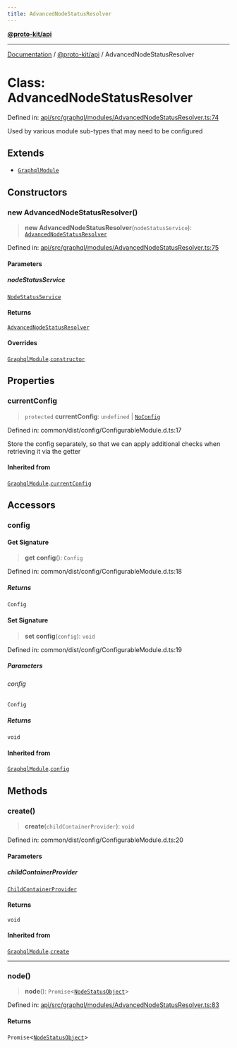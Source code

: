 ```yaml
---
title: AdvancedNodeStatusResolver
---
```


[**@proto-kit/api**](../README.md)

***

[Documentation](../../../README.md) / [@proto-kit/api](../README.md) / AdvancedNodeStatusResolver

# Class: AdvancedNodeStatusResolver

Defined in: [api/src/graphql/modules/AdvancedNodeStatusResolver.ts:74](https://github.com/proto-kit/framework/blob/b953c754e500c62f01fbbd6d09adfb2f5577269d/packages/api/src/graphql/modules/AdvancedNodeStatusResolver.ts#L74)

Used by various module sub-types that may need to be configured

## Extends

- [`GraphqlModule`](GraphqlModule.md)

## Constructors

### new AdvancedNodeStatusResolver()

> **new AdvancedNodeStatusResolver**(`nodeStatusService`): [`AdvancedNodeStatusResolver`](AdvancedNodeStatusResolver.md)

Defined in: [api/src/graphql/modules/AdvancedNodeStatusResolver.ts:75](https://github.com/proto-kit/framework/blob/b953c754e500c62f01fbbd6d09adfb2f5577269d/packages/api/src/graphql/modules/AdvancedNodeStatusResolver.ts#L75)

#### Parameters

##### nodeStatusService

[`NodeStatusService`](NodeStatusService.md)

#### Returns

[`AdvancedNodeStatusResolver`](AdvancedNodeStatusResolver.md)

#### Overrides

[`GraphqlModule`](GraphqlModule.md).[`constructor`](GraphqlModule.md#constructors)

## Properties

### currentConfig

> `protected` **currentConfig**: `undefined` \| [`NoConfig`](../../common/type-aliases/NoConfig.md)

Defined in: common/dist/config/ConfigurableModule.d.ts:17

Store the config separately, so that we can apply additional
checks when retrieving it via the getter

#### Inherited from

[`GraphqlModule`](GraphqlModule.md).[`currentConfig`](GraphqlModule.md#currentconfig)

## Accessors

### config

#### Get Signature

> **get** **config**(): `Config`

Defined in: common/dist/config/ConfigurableModule.d.ts:18

##### Returns

`Config`

#### Set Signature

> **set** **config**(`config`): `void`

Defined in: common/dist/config/ConfigurableModule.d.ts:19

##### Parameters

###### config

`Config`

##### Returns

`void`

#### Inherited from

[`GraphqlModule`](GraphqlModule.md).[`config`](GraphqlModule.md#config)

## Methods

### create()

> **create**(`childContainerProvider`): `void`

Defined in: common/dist/config/ConfigurableModule.d.ts:20

#### Parameters

##### childContainerProvider

[`ChildContainerProvider`](../../common/interfaces/ChildContainerProvider.md)

#### Returns

`void`

#### Inherited from

[`GraphqlModule`](GraphqlModule.md).[`create`](GraphqlModule.md#create)

***

### node()

> **node**(): `Promise`\<[`NodeStatusObject`](NodeStatusObject.md)\>

Defined in: [api/src/graphql/modules/AdvancedNodeStatusResolver.ts:83](https://github.com/proto-kit/framework/blob/b953c754e500c62f01fbbd6d09adfb2f5577269d/packages/api/src/graphql/modules/AdvancedNodeStatusResolver.ts#L83)

#### Returns

`Promise`\<[`NodeStatusObject`](NodeStatusObject.md)\>
